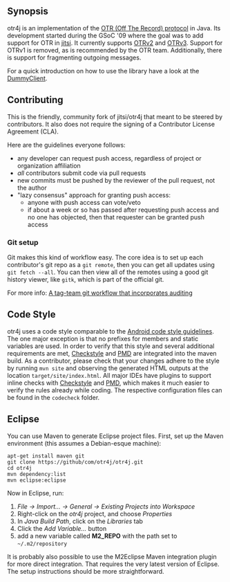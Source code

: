 ## Synopsis

otr4j is an implementation of the [OTR (Off The Record) protocol][1]
in Java. Its development started during the GSoC '09
where the goal was to add support for OTR in [jitsi][2]. It currently
supports [OTRv2][] and [OTRv3][]. Support for OTRv1 is removed, as is
recommended by the OTR team. Additionally, there is support for
fragmenting outgoing messages.

For a quick introduction on how to use the library have a look at the
[DummyClient](src/test/java/net/java/otr4j/test/dummyclient/DummyClient.java).

## Contributing

This is the friendly, community fork of jitsi/otr4j that meant to be steered
by contributors.  It also does not require the signing of a Contributor
License Agreement (CLA).

Here are the guidelines everyone follows:

* any developer can request push access, regardless of project or organization affiliation
* _all_ contributors submit code via pull requests
* new commits must be pushed by the reviewer of the pull request, not the author
* "lazy consensus" approach for granting push access:
  * anyone with push access can vote/veto
  * if about a week or so has passed after requesting push access and no one has objected, then that requester can be granted push access

### Git setup

Git makes this kind of workflow easy.  The core idea is to set up each
contributor's git repo as a `git remote`, then you can get all updates using
`git fetch --all`.  You can then view all of the remotes using a good git
history viewer, like `gitk`, which is part of the official git.

For more info: [A tag-team git workflow that incorporates auditing][TagTeamGit]

## Code Style

otr4j uses a code style comparable to the [Android code style
guidelines][AndroidStyle]. The one major exception is that no prefixes for
members and static variables are used. In order to verify that this style and
several additional requirements are met, [Checkstyle] and [PMD] are integrated
into the maven build. As a contributor, please check that your changes adhere
to the style by running `mvn site` and observing the generated HTML outputs at
the location `target/site/index.html`. All major IDEs have plugins to support
inline checks with [Checkstyle] and [PMD], which makes it much easier to verify
the rules already while coding. The respective configuration files can be found
in the `codecheck` folder.

## Eclipse

You can use Maven to generate Eclipse project files.  First, set up the Maven
environment (this assumes a Debian-esque machine):

```
apt-get install maven git
git clone https://github/com/otr4j/otr4j.git
cd otr4j
mvn dependency:list
mvn eclipse:eclipse
```

Now in Eclipse, run:

1. _File -> Import... -> General -> Existing Projects into Workspace_
2. Right-click on the _otr4j_ project, and choose _Properties_
3. In _Java Build Path_, click on the _Libraries_ tab
4. Click the _Add Variable..._ button
5. add a new variable called **M2_REPO** with the path set to `~/.m2/repository`

It is probably also possible to use the M2Eclipse Maven integration
plugin for more direct integration.  That requires the very latest version of
Eclipse.  The setup instructions should be more straightforward.


  [1]: https://otr.cypherpunks.ca/
  [2]: https://jitsi.org/
  [OTRv2]: https://otr.cypherpunks.ca/Protocol-v2-3.1.0.html
  [OTRv3]: https://otr.cypherpunks.ca/Protocol-v3-4.0.0.html
  [TagTeamGit]: https://guardianproject.info/2013/11/21/a-tag-team-git-workflow-that-incorporates-auditing/
  [AndroidStyle]: https://source.android.com/source/code-style.html
  [Checkstyle]: http://checkstyle.sourceforge.net/
  [PMD]: http://pmd.sourceforge.net/


